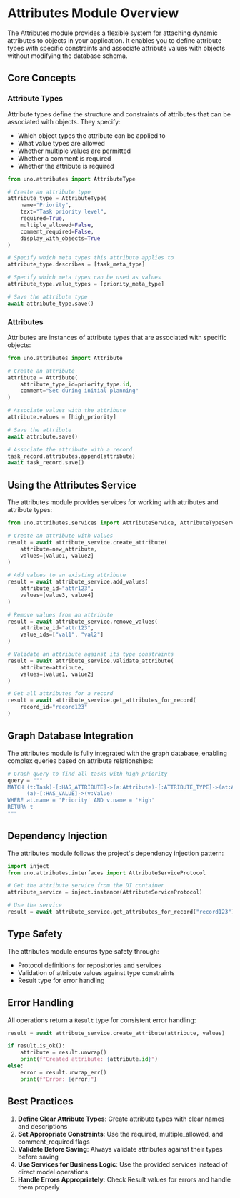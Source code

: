 # Attributes Module Overview

The Attributes module provides a flexible system for attaching dynamic attributes to objects in your application. It enables you to define attribute types with specific constraints and associate attribute values with objects without modifying the database schema.

## Core Concepts

### Attribute Types

Attribute types define the structure and constraints of attributes that can be associated with objects. They specify:

- Which object types the attribute can be applied to
- What value types are allowed
- Whether multiple values are permitted
- Whether a comment is required
- Whether the attribute is required

```python
from uno.attributes import AttributeType

# Create an attribute type
attribute_type = AttributeType(
    name="Priority",
    text="Task priority level",
    required=True,
    multiple_allowed=False,
    comment_required=False,
    display_with_objects=True
)

# Specify which meta types this attribute applies to
attribute_type.describes = [task_meta_type]

# Specify which meta types can be used as values
attribute_type.value_types = [priority_meta_type]

# Save the attribute type
await attribute_type.save()
```

### Attributes

Attributes are instances of attribute types that are associated with specific objects:

```python
from uno.attributes import Attribute

# Create an attribute
attribute = Attribute(
    attribute_type_id=priority_type.id,
    comment="Set during initial planning"
)

# Associate values with the attribute
attribute.values = [high_priority]

# Save the attribute
await attribute.save()

# Associate the attribute with a record
task_record.attributes.append(attribute)
await task_record.save()
```

## Using the Attributes Service

The attributes module provides services for working with attributes and attribute types:

```python
from uno.attributes.services import AttributeService, AttributeTypeService

# Create an attribute with values
result = await attribute_service.create_attribute(
    attribute=new_attribute,
    values=[value1, value2]
)

# Add values to an existing attribute
result = await attribute_service.add_values(
    attribute_id="attr123",
    values=[value3, value4]
)

# Remove values from an attribute
result = await attribute_service.remove_values(
    attribute_id="attr123",
    value_ids=["val1", "val2"]
)

# Validate an attribute against its type constraints
result = await attribute_service.validate_attribute(
    attribute=attribute,
    values=[value1, value2]
)

# Get all attributes for a record
result = await attribute_service.get_attributes_for_record(
    record_id="record123"
)
```

## Graph Database Integration

The attributes module is fully integrated with the graph database, enabling complex queries based on attribute relationships:

```python
# Graph query to find all tasks with high priority
query = """
MATCH (t:Task)-[:HAS_ATTRIBUTE]->(a:Attribute)-[:ATTRIBUTE_TYPE]->(at:AttributeType),
      (a)-[:HAS_VALUE]->(v:Value)
WHERE at.name = 'Priority' AND v.name = 'High'
RETURN t
"""
```

## Dependency Injection

The attributes module follows the project's dependency injection pattern:

```python
import inject
from uno.attributes.interfaces import AttributeServiceProtocol

# Get the attribute service from the DI container
attribute_service = inject.instance(AttributeServiceProtocol)

# Use the service
result = await attribute_service.get_attributes_for_record("record123")
```

## Type Safety

The attributes module ensures type safety through:

- Protocol definitions for repositories and services
- Validation of attribute values against type constraints
- Result type for error handling

## Error Handling

All operations return a `Result` type for consistent error handling:

```python
result = await attribute_service.create_attribute(attribute, values)

if result.is_ok():
    attribute = result.unwrap()
    print(f"Created attribute: {attribute.id}")
else:
    error = result.unwrap_err()
    print(f"Error: {error}")
```

## Best Practices

1. **Define Clear Attribute Types**: Create attribute types with clear names and descriptions
2. **Set Appropriate Constraints**: Use the required, multiple_allowed, and comment_required flags
3. **Validate Before Saving**: Always validate attributes against their types before saving
4. **Use Services for Business Logic**: Use the provided services instead of direct model operations
5. **Handle Errors Appropriately**: Check Result values for errors and handle them properly